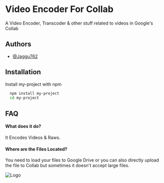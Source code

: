 
# Video Encoder For Collab

A Video Encoder, Transcoder & other stuff related to videos in Google's Collab 


## Authors

- [@Jaggu762](https://www.github.com/Jaggu762)


## Installation

Install my-project with npm

```bash
  npm install my-project
  cd my-project
```
    
## FAQ

#### What does it do?

It Encodes Videos & Raws.

#### Where are the Files Located?

You need to load your files to Google Drive or you can also directly upload the file to Collab but sometimes it doesn't accept large files.


![Logo](https://avatars.githubusercontent.com/u/148058527?v=4)

